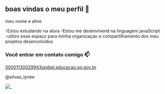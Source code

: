 ## boas vindas o meu perfil 💙

meu nome e aline

-Estou estudando na alura
-Estou me desenvlvend na linguagem javaScript
-utilizo esse espaço para minha organizaçao e compartilhamento dos meu projetos desenvolvidos

### Você entrar em contato comigo 📫

00001130029943sp@al.educacao.sp.gov.br

@silvaa_lynee

![_](https://media1.tenor.com/m/q_jj1u340XAAAAAd/snowball-bunny-carrot.gif)
